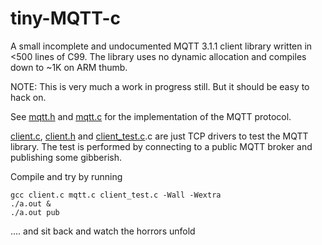 # tiny-MQTT-c

A small incomplete and undocumented MQTT 3.1.1 client library written in <500 lines of C99.
The library uses no dynamic allocation and compiles down to ~1K on ARM thumb.

NOTE: This is very much a work in progress still. But it should be easy to hack on.


See [mqtt.h](https://github.com/kokke/tiny-MQTT-c/blob/master/mqtt.h) and [mqtt.c](https://github.com/kokke/tiny-MQTT-c/blob/master/mqtt.c) for the implementation of the MQTT protocol.

[client.c](https://github.com/kokke/tiny-MQTT-c/blob/master/client.c), [client.h](https://github.com/kokke/tiny-MQTT-c/blob/master/client.h) and [client_test.c](https://github.com/kokke/tiny-MQTT-c/blob/master/client_test.c).c are just TCP drivers to test the MQTT library. The test is performed by connecting to a public MQTT broker and publishing some gibberish.

Compile and try by running 

    gcc client.c mqtt.c client_test.c -Wall -Wextra 
    ./a.out &
    ./a.out pub

.... and sit back and watch the horrors unfold







